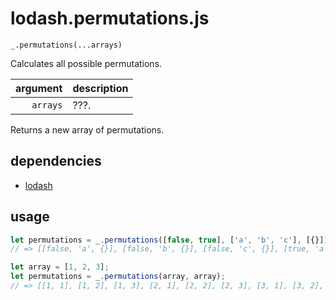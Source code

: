 # lodash.permutations.js

`_.permutations(...arrays)`

Calculates all possible permutations.

| argument | description |
| ---: | :--- |
| `arrays` | ???. |

Returns a new array of permutations.

## dependencies

- [lodash](https://github.com/lodash/lodash)

## usage

```javascript
let permutations = _.permutations([false, true], ['a', 'b', 'c'], [{}]);
// => [[false, 'a', {}], [false, 'b', {}], [false, 'c', {}], [true, 'a', {}], [true, 'b', {}], [true, 'c', {}]]
```

```javascript
let array = [1, 2, 3];
let permutations = _.permutations(array, array);
// => [[1, 1], [1, 2], [1, 3], [2, 1], [2, 2], [2, 3], [3, 1], [3, 2], [3, 3]]
```
